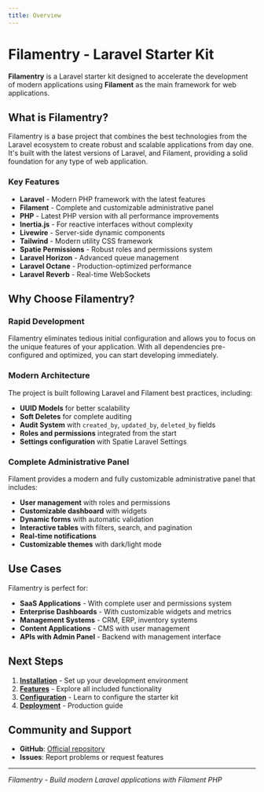 ```yaml
---
title: Overview
---
```


# Filamentry - Laravel Starter Kit

**Filamentry** is a Laravel starter kit designed to accelerate the development of modern applications using **Filament** as the main framework for web applications.

## What is Filamentry?

Filamentry is a base project that combines the best technologies from the Laravel ecosystem to create robust and scalable applications from day one. It's built with the latest versions of Laravel, and Filament, providing a solid foundation for any type of web application.

### Key Features

- **Laravel** - Modern PHP framework with the latest features
- **Filament** - Complete and customizable administrative panel
- **PHP** - Latest PHP version with all performance improvements
- **Inertia.js** - For reactive interfaces without complexity
- **Livewire** - Server-side dynamic components
- **Tailwind** - Modern utility CSS framework
- **Spatie Permissions** - Robust roles and permissions system
- **Laravel Horizon** - Advanced queue management
- **Laravel Octane** - Production-optimized performance
- **Laravel Reverb** - Real-time WebSockets

## Why Choose Filamentry?

### Rapid Development

Filamentry eliminates tedious initial configuration and allows you to focus on the unique features of your application. With all dependencies pre-configured and optimized, you can start developing immediately.

### Modern Architecture

The project is built following Laravel and Filament best practices, including:

- **UUID Models** for better scalability
- **Soft Deletes** for complete auditing
- **Audit System** with `created_by`, `updated_by`, `deleted_by` fields
- **Roles and permissions** integrated from the start
- **Settings configuration** with Spatie Laravel Settings

### Complete Administrative Panel

Filament provides a modern and fully customizable administrative panel that includes:

- **User management** with roles and permissions
- **Customizable dashboard** with widgets
- **Dynamic forms** with automatic validation
- **Interactive tables** with filters, search, and pagination
- **Real-time notifications**
- **Customizable themes** with dark/light mode

## Use Cases

Filamentry is perfect for:

- **SaaS Applications** - With complete user and permissions system
- **Enterprise Dashboards** - With customizable widgets and metrics
- **Management Systems** - CRM, ERP, inventory systems
- **Content Applications** - CMS with user management
- **APIs with Admin Panel** - Backend with management interface

## Next Steps

1. **[Installation](./02-installation)** - Set up your development environment
2. **[Features](./03-features)** - Explore all included functionality
3. **[Configuration](./04-configuration)** - Learn to configure the starter kit
4. **[Deployment](./05-deployment)** - Production guide

## Community and Support

- **GitHub**: [Official repository](https://github.com/akrista/filamentry)
- **Issues**: Report problems or request features

---

*Filamentry - Build modern Laravel applications with Filament PHP*

